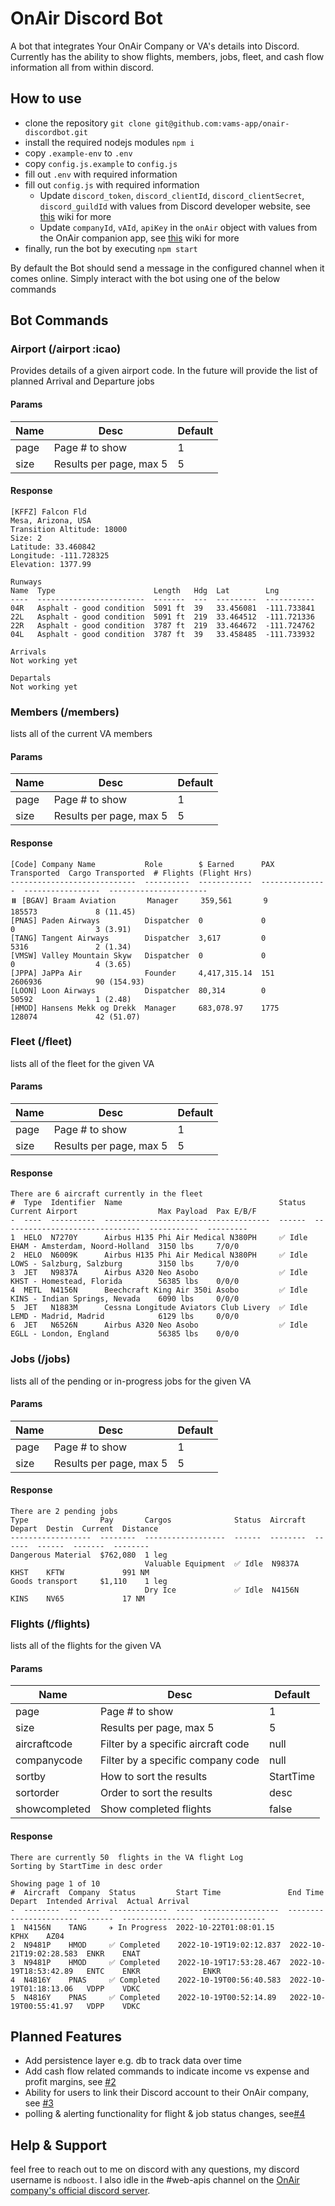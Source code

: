 # OnAir Discord Bot
A bot that integrates Your OnAir Company or VA's details into Discord. Currently has the ability to show flights, members, jobs, fleet, and cash flow information all from within discord.

## How to use
* clone the repository `git clone git@github.com:vams-app/onair-discordbot.git`
* install the required nodejs modules `npm i`
* copy `.example-env` to `.env`
* copy `config.js.example` to `config.js`
* fill out `.env` with required information
* fill out `config.js` with required information
  * Update `discord_token`, `discord_clientId`, `discord_clientSecret`, `discord_guildId` with values from Discord developer website, see [this](https://github.com/vams-app/onair-discordbot/wiki/Creating-Your-Discord-bot) wiki for more
  * Update `companyId`, `vAId`, `apiKey` in the `onAir` object with values from the OnAir companion app, see [this](https://github.com/vams-app/onair-discordbot/wiki/Obtaining-Your-OnAir-Credentials) wiki for more
* finally, run the bot by executing `npm start`

By default the Bot should send a message in the configured channel when it comes online. Simply interact with the bot using one of the below commands

## Bot Commands

### Airport (/airport :icao)
Provides details of a given airport code. In the future will provide the list of planned Arrival and Departure jobs

#### Params
| Name | Desc | Default |
| --- | --- | --- |
| page | Page # to show | 1 |
| size | Results per page, max 5 | 5 |

#### Response
```
[KFFZ] Falcon Fld
Mesa, Arizona, USA
Transition Altitude: 18000
Size: 2
Latitude: 33.460842
Longitude: -111.728325
Elevation: 1377.99

Runways
Name  Type                      Length   Hdg  Lat        Lng        
----  ------------------------  -------  ---  ---------  -----------
04R   Asphalt - good condition  5091 ft  39   33.456081  -111.733841
22L   Asphalt - good condition  5091 ft  219  33.464512  -111.721336
22R   Asphalt - good condition  3787 ft  219  33.464672  -111.724762
04L   Asphalt - good condition  3787 ft  39   33.458485  -111.733932

Arrivals
Not working yet

Departals
Not working yet
```

### Members (/members)
lists all of the current VA members

#### Params
| Name | Desc | Default |
| --- | --- | --- |
| page | Page # to show | 1 |
| size | Results per page, max 5 | 5 |

#### Response
```
[Code] Company Name           Role        $ Earned      PAX Transported  Cargo Transported  # Flights (Flight Hrs)
----------------------------  ----------  ------------  ---------------  -----------------  ----------------------
⏸️ [BGAV] Braam Aviation       Manager     359,561       9                185573             8 (11.45)             
[PNAS] Paden Airways          Dispatcher  0             0                0                  3 (3.91)              
[TANG] Tangent Airways        Dispatcher  3,617         0                5316               2 (1.34)              
[VMSW] Valley Mountain Skyw   Dispatcher  0             0                0                  4 (3.65)              
[JPPA] JaPPa Air              Founder     4,417,315.14  151              2606936            90 (154.93)           
[LOON] Loon Airways           Dispatcher  80,314        0                50592              1 (2.48)              
[HMOD] Hansens Mekk og Drekk  Manager     683,078.97    1775             128074             42 (51.07)         
```

### Fleet (/fleet)
lists all of the fleet for the given VA

#### Params
| Name | Desc | Default |
| --- | --- | --- |
| page | Page # to show | 1 |
| size | Results per page, max 5 | 5 |

#### Response
```
There are 6 aircraft currently in the fleet
#  Type  Identifier  Name                                   Status  Current Airport                  Max Payload  Pax E/B/F
-  ----  ----------  -------------------------------------  ------  -------------------------------  -----------  ---------
1  HELO  N7270Y      Airbus H135 Phi Air Medical N380PH     ✅ Idle  EHAM - Amsterdam, Noord-Holland  3150 lbs     7/0/0    
2  HELO  N6009K      Airbus H135 Phi Air Medical N380PH     ✅ Idle  LOWS - Salzburg, Salzburg        3150 lbs     7/0/0    
3  JET   N9837A      Airbus A320 Neo Asobo                  ✅ Idle  KHST - Homestead, Florida        56385 lbs    0/0/0    
4  METL  N4156N      Beechcraft King Air 350i Asobo         ✅ Idle  KINS - Indian Springs, Nevada    6090 lbs     0/0/0    
5  JET   N1883M      Cessna Longitude Aviators Club Livery  ✅ Idle  LEMD - Madrid, Madrid            6129 lbs     0/0/0    
6  JET   N6526N      Airbus A320 Neo Asobo                  ✅ Idle  EGLL - London, England           56385 lbs    0/0/0    
```

### Jobs (/jobs)
lists all of the pending or in-progress jobs for the given VA

#### Params
| Name | Desc | Default |
| --- | --- | --- |
| page | Page # to show | 1 |
| size | Results per page, max 5 | 5 |

#### Response
```
There are 2 pending jobs
Type                Pay       Cargos              Status  Aircraft  Depart  Destin  Current  Distance
------------------  --------  ------------------  ------  --------  ------  ------  -------  --------
Dangerous Material  $762,080  1 leg                                                                  
                              Valuable Equipment  ✅ Idle  N9837A    KHST    KFTW             991 NM  
Goods transport     $1,110    1 leg                                                                  
                              Dry Ice             ✅ Idle  N4156N    KINS    NV65             17 NM  
```

### Flights (/flights)
lists all of the flights for the given VA

#### Params
| Name | Desc | Default |
| --- | --- | --- |
| page | Page # to show | 1 |
| size | Results per page, max 5 | 5 |
| aircraftcode | Filter by a specific aircraft code | null |
| companycode | Filter by a specific company code | null |
| sortby | How to sort the results | StartTime |
| sortorder | Order to sort the results | desc |
| showcompleted | Show completed flights | false |

#### Response
```
There are currently 50  flights in the VA flight Log
Sorting by StartTime in desc order

Showing page 1 of 10
#  Aircraft  Company  Status         Start Time               End Time                 Depart  Intended Arrival  Actual Arrival
-  --------  -------  -------------  -----------------------  -----------------------  ------  ----------------  --------------
1  N4156N    TANG     ✈️ In Progress  2022-10-22T01:08:01.15                            KPHX    AZ04                            
2  N9481P    HMOD     ✅ Completed    2022-10-19T19:02:12.837  2022-10-21T19:02:28.583  ENKR    ENAT                            
3  N9481P    HMOD     ✅ Completed    2022-10-19T17:53:28.467  2022-10-19T18:53:42.89   ENTC    ENKR              ENKR          
4  N4816Y    PNAS     ✅ Completed    2022-10-19T00:56:40.583  2022-10-19T01:18:13.06   VDPP    VDKC                            
5  N4816Y    PNAS     ✅ Completed    2022-10-19T00:52:14.89   2022-10-19T00:55:41.97   VDPP    VDKC                            
```

## Planned Features
* Add persistence layer e.g. db to track data over time
* Add cash flow related commands to indicate income vs expense and profit margins, see [#2](https://github.com/vams-app/onair-discordbot/issues/2)
* Ability for users to link their Discord account to their OnAir company, see [#3](https://github.com/vams-app/onair-discordbot/issues/3)
* polling & alerting functionality for flight & job status changes, see[#4](https://github.com/vams-app/onair-discordbot/issues/4)

## Help & Support
feel free to reach out to me on discord with any questions, my discord username is `ndboost`. I also idle in the #web-apis channel on the [OnAir company's official discord server](https://discord.com/invite/WY5htXu).